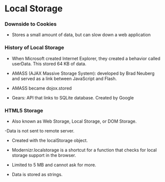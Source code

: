 # Local Storage

### Downside to Cookies

- Stores a small amount of data, but can slow down a web application

### History of Local Storage 

- When Microsoft created Internet Explorer, they created a behavior called userData. This stored 64 KB of data.

- AMASS (AJAX Massive Storage System): developed by Brad Neuberg and served as a link between JavaScript and Flash.

- AMASS became dojox.stored

- Gears: API that links to SQLite database. Created by Google


### HTML5 Storage

- Also known as Web Storage, Local Storage, or DOM Storage.

-Data is not sent to remote server.

- Created with the localStorage object.

- Modernizr.localstorage is a shortcut for a function that checks for local storage support in the browser.

- Limited to 5 MB and cannot ask for more.

- Data is stored as strings.